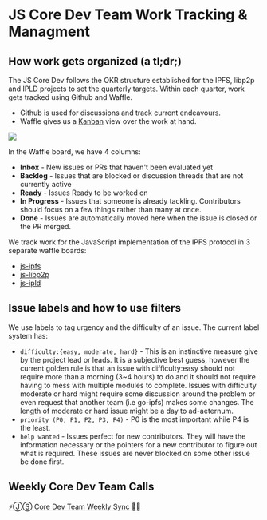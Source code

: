 # JS Core Dev Team Work Tracking & Managment

## How work gets organized (a tl;dr;)

The JS Core Dev follows the OKR structure established for the IPFS, libp2p and IPLD projects to set the quarterly targets. Within each quarter, work gets tracked using Github and Waffle.

- Github is used for discussions and track current endeavours.
- Waffle gives us a [Kanban](https://en.wikipedia.org/wiki/Kanban) view over the work at hand.

![](https://ipfs.io/ipfs/QmWNd86qtjyFnygSAHkZDy4fUB1WnRa4WNt8gt1rSiq7of)

In the Waffle board, we have 4 columns:

- **Inbox** - New issues or PRs that haven't been evaluated yet
- **Backlog** - Issues that are blocked or discussion threads that are not currently active
- **Ready** - Issues Ready to be worked on
- **In Progress** - Issues that someone is already tackling. Contributors should focus on a few things rather than many at once.
- **Done** - Issues are automatically moved here when the issue is closed or the PR merged.

We track work for the JavaScript implementation of the IPFS protocol in 3 separate waffle boards:

- [js-ipfs](http://waffle.io/ipfs/js-ipfs)
- [js-libp2p](http://waffle.io/libp2p/js-libp2p)
- [js-ipld](http://waffle.io/ipld/js-ipld)

## Issue labels and how to use filters

We use labels to tag urgency and the difficulty of an issue. The current label system has:

- `difficulty:{easy, moderate, hard}` - This is an instinctive measure give by the project lead or leads. It is a subjective best guess, however the current golden rule is that an issue with difficulty:easy should not require more than a morning (3~4 hours) to do and it should not require having to mess with multiple modules to complete. Issues with difficulty moderate or hard might require some discussion around the problem or even request that another team (i.e go-ipfs) makes some changes. The length of moderate or hard issue might be a day to ad-aeternum.
- `priority (P0, P1, P2, P3, P4)` - P0 is the most important while P4 is the least.
- `help wanted` - Issues perfect for new contributors. They will have the information necessary or the pointers for a new contributor to figure out what is required. These issues are never blocked on some other issue be done first.

## Weekly Core Dev Team Calls

[⚡️ⒿⓈ Core Dev Team Weekly Sync 🙌🏽](https://github.com/ipfs/pm/issues/650)
